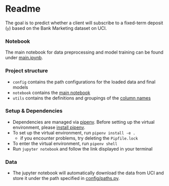 # Readme

The goal is to predict whether a client will subscribe to a fixed-term deposit (`y`) based on the Bank Marketing dataset on UCI.

### Notebook
The main notebook for data preprocessing and model training can be found under [main.ipynb](notebooks/main.ipynb).

### Project structure
- `config` contains the path configurations for the loaded data and final models
- `notebook` contains the [main notebook](notebooks/main.ipynb)
- `utils` contains the definitions and groupings of the [column names](utils/column_names.py)

### Setup & Dependencies
- Dependencies are managed via [pipenv](https://pipenv.pypa.io/en/latest/). Before setting up the virtual environment, please [install pipenv](https://pipenv.pypa.io/en/latest/installation.html).
- To set up the virtual environment, run `pipenv install -e .`
  - if you encounter problems, try deleting the `Pipfile.lock`
- To enter the virtual environment, run `pipenv shell` 
- Run `jupyter notebook` and follow the link displayed in your terminal

### Data
- The jupyter notebook will automatically download the data from UCI and store it under the path specified in [config/paths.py](config/paths.py).
